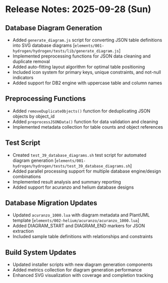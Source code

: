 # Release Notes: 2025-09-28 (Sun)

## Database Diagram Generation

- Added `generate_diagram.js` script for converting JSON table definitions into SVG database diagrams [`elements/001-hydrogen/hydrogen/tests/lib/generate_diagram.js`]
- Implemented preprocessing functions for JSON data cleaning and duplicate removal
- Added auto-fitting layout algorithm for optimal table positioning
- Included icon system for primary keys, unique constraints, and not-null indicators
- Added support for DB2 engine with uppercase table and column names

## Preprocessing Functions

- Added `removeDuplicateObjects()` function for deduplicating JSON objects by object_id
- Added `preprocessJSONData()` function for data validation and cleaning
- Implemented metadata collection for table counts and object references

## Test Script

- Created `test_39_database_diagrams.sh` test script for automated diagram generation [`elements/001-hydrogen/hydrogen/tests/test_39_database_diagrams.sh`]
- Added parallel processing support for multiple database engine/design combinations
- Implemented result analysis and summary reporting
- Added support for acuranzo and helium database designs

## Database Migration Updates

- Updated `acuranzo_1000.lua` with diagram metadata and PlantUML template [`elements/002-helium/acuranzo/acuranzo_1000.lua`]
- Added DIAGRAM_START and DIAGRAM_END markers for JSON extraction
- Included sample table definitions with relationships and constraints

## Build System Updates

- Updated installer scripts with new diagram generation components
- Added metrics collection for diagram generation performance
- Enhanced SVG visualization with coverage and completion tracking
